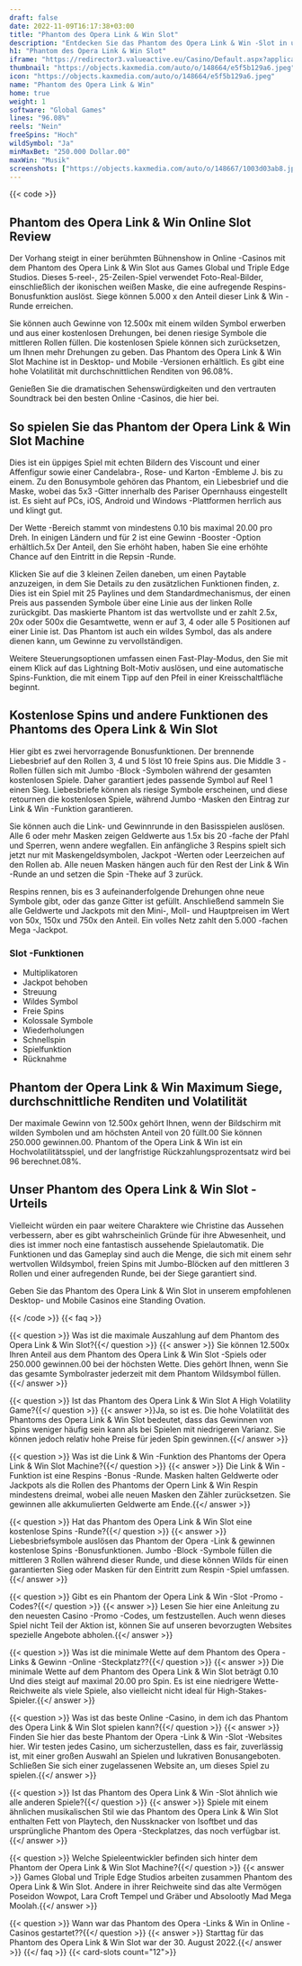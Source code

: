```yaml
---
draft: false
date: 2022-11-09T16:17:38+03:00
title: "Phantom des Opera Link & Win Slot"
description: "Entdecken Sie das Phantom des Opera Link & Win -Slot in unserem Überblick über das Gameplay und die Funktionen. Wir sehen auch, wo wir es mit dem besten Casino -Bonus spielen können."
h1: "Phantom des Opera Link & Win Slot"
iframe: "https://redirector3.valueactive.eu/Casino/Default.aspx?applicationid=1023&theme=quickfiressl&usertype=5&sext1=demo&sext2=demo&csid=1867&serverid=1867&variant=MAL-Demo&gameid=phantomoftheOperaLinkWinDesktop&ul=en"
thumbnail: "https://objects.kaxmedia.com/auto/o/148664/e5f5b129a6.jpeg"
icon: "https://objects.kaxmedia.com/auto/o/148664/e5f5b129a6.jpeg"
name: "Phantom des Opera Link & Win"
home: true
weight: 1
software: "Global Games"
lines: "96.08%"
reels: "Nein"
freeSpins: "Hoch"
wildSymbol: "Ja"
minMaxBet: "250.000 Dollar.00"
maxWin: "Musik"
screenshots: ["https://objects.kaxmedia.com/auto/o/148667/1003d03ab8.jpeg"]
---
```


{{< code >}}<h2>Phantom des Opera Link & Win Online Slot Review</h2><p>Der Vorhang steigt in einer berühmten Bühnenshow in Online -Casinos mit dem Phantom des Opera Link & Win Slot aus Games Global und Triple Edge Studios. Dieses 5-reel-, 25-Zeilen-Spiel verwendet Foto-Real-Bilder, einschließlich der ikonischen weißen Maske, die eine aufregende Respins-Bonusfunktion auslöst. Siege können 5.000 x den Anteil dieser Link & Win -Runde erreichen.</p><p>Sie können auch Gewinne von 12.500x mit einem wilden Symbol erwerben und aus einer kostenlosen Drehungen, bei denen riesige Symbole die mittleren Rollen füllen. Die kostenlosen Spiele können sich zurücksetzen, um Ihnen mehr Drehungen zu geben. Das Phantom des Opera Link & Win Slot Machine ist in Desktop- und Mobile -Versionen erhältlich. Es gibt eine hohe Volatilität mit durchschnittlichen Renditen von 96.08%.</p><p>Genießen Sie die dramatischen Sehenswürdigkeiten und den vertrauten Soundtrack bei den besten Online -Casinos, die hier bei.</p><h2>So spielen Sie das Phantom der Opera Link & Win Slot Machine</h2><p>Dies ist ein üppiges Spiel mit echten Bildern des Viscount und einer Affenfigur sowie einer Candelabra-, Rose- und Karton -Embleme J. bis zu einem. Zu den Bonusymbole gehören das Phantom, ein Liebesbrief und die Maske, wobei das 5x3 -Gitter innerhalb des Pariser Opernhauss eingestellt ist. Es sieht auf PCs, iOS, Android und Windows -Plattformen herrlich aus und klingt gut. </p><p>Der Wette -Bereich stammt von mindestens 0.10 bis maximal 20.00 pro Dreh. In einigen Ländern und für 2 ist eine Gewinn -Booster -Option erhältlich.5x Der Anteil, den Sie erhöht haben, haben Sie eine erhöhte Chance auf den Eintritt in die Repsin -Runde.</p><p>Klicken Sie auf die 3 kleinen Zeilen daneben, um einen Paytable anzuzeigen, in dem Sie Details zu den zusätzlichen Funktionen finden, z. Dies ist ein Spiel mit 25 Paylines und dem Standardmechanismus, der einen Preis aus passenden Symbole über eine Linie aus der linken Rolle zurückgibt. Das maskierte Phantom ist das wertvollste und er zahlt 2.5x, 20x oder 500x die Gesamtwette, wenn er auf 3, 4 oder alle 5 Positionen auf einer Linie ist. Das Phantom ist auch ein wildes Symbol, das als andere dienen kann, um Gewinne zu vervollständigen.</p><p>Weitere Steuerungsoptionen umfassen einen Fast-Play-Modus, den Sie mit einem Klick auf das Lightning Bolt-Motiv auslösen, und eine automatische Spins-Funktion, die mit einem Tipp auf den Pfeil in einer Kreisschaltfläche beginnt.</p><h2>Kostenlose Spins und andere Funktionen des Phantoms des Opera Link & Win Slot</h2><p>Hier gibt es zwei hervorragende Bonusfunktionen. Der brennende Liebesbrief auf den Rollen 3, 4 und 5 löst 10 freie Spins aus. Die Middle 3 -Rollen füllen sich mit Jumbo -Block -Symbolen während der gesamten kostenlosen Spiele. Daher garantiert jedes passende Symbol auf Reel 1 einen Sieg. Liebesbriefe können als riesige Symbole erscheinen, und diese retournen die kostenlosen Spiele, während Jumbo -Masken den Eintrag zur Link & Win -Funktion garantieren.</p><p>Sie können auch die Link- und Gewinnrunde in den Basisspielen auslösen. Alle 6 oder mehr Masken zeigen Geldwerte aus 1.5x bis 20 -fache der Pfahl und Sperren, wenn andere wegfallen. Ein anfängliche 3 Respins spielt sich jetzt nur mit Maskengeldsymbolen, Jackpot -Werten oder Leerzeichen auf den Rollen ab. Alle neuen Masken hängen auch für den Rest der Link & Win -Runde an und setzen die Spin -Theke auf 3 zurück. </p><p>Respins rennen, bis es 3 aufeinanderfolgende Drehungen ohne neue Symbole gibt, oder das ganze Gitter ist gefüllt. Anschließend sammeln Sie alle Geldwerte und Jackpots mit den Mini-, Moll- und Hauptpreisen im Wert von 50x, 150x und 750x den Anteil. Ein volles Netz zahlt den 5.000 -fachen Mega -Jackpot.</p><h3>
Slot -Funktionen</h3><ul>
<li></span>
Multiplikatoren</li>
<li></span>
Jackpot behoben</li>
<li></span>
Streuung</li>
<li></span>
Wildes Symbol</li>
<li></span>
Freie Spins</li>
<li></span>
Kolossale Symbole</li>
<li></span>
Wiederholungen</li>
<li></span>
Schnellspin</li>
<li></span>
Spielfunktion</li>
<li></span>
Rücknahme</li></ul><h2>Phantom der Opera Link & Win Maximum Siege, durchschnittliche Renditen und Volatilität</h2><p>Der maximale Gewinn von 12.500x gehört Ihnen, wenn der Bildschirm mit wilden Symbolen und am höchsten Anteil von 20 füllt.00 Sie können 250.000 gewinnen.00. Phantom of the Opera Link & Win ist ein Hochvolatilitätsspiel, und der langfristige Rückzahlungsprozentsatz wird bei 96 berechnet.08%. </p><h2>Unser Phantom des Opera Link & Win Slot -Urteils</h2><p>Vielleicht würden ein paar weitere Charaktere wie Christine das Aussehen verbessern, aber es gibt wahrscheinlich Gründe für ihre Abwesenheit, und dies ist immer noch eine fantastisch aussehende Spielautomatik. Die Funktionen und das Gameplay sind auch die Menge, die sich mit einem sehr wertvollen Wildsymbol, freien Spins mit Jumbo-Blöcken auf den mittleren 3 Rollen und einer aufregenden Runde, bei der Siege garantiert sind. </p><p>Geben Sie das Phantom des Opera Link & Win Slot in unserem empfohlenen Desktop- und Mobile Casinos eine Standing Ovation.</p>
{{< /code >}}
{{< faq >}}

{{< question >}} Was ist die maximale Auszahlung auf dem Phantom des Opera Link & Win Slot?{{</ question >}}
{{< answer >}} Sie können 12.500x Ihren Anteil aus dem Phantom des Opera Link & Win Slot -Spiels oder 250.000 gewinnen.00 bei der höchsten Wette. Dies gehört Ihnen, wenn Sie das gesamte Symbolraster jederzeit mit dem Phantom Wildsymbol füllen.{{</ answer >}}

{{< question >}} Ist das Phantom des Opera Link & Win Slot A High Volatility Game?{{</ question >}}
{{< answer >}}Ja, so ist es. Die hohe Volatilität des Phantoms des Opera Link & Win Slot bedeutet, dass das Gewinnen von Spins weniger häufig sein kann als bei Spielen mit niedrigeren Varianz. Sie können jedoch relativ hohe Preise für jeden Spin gewinnen.{{</ answer >}}

{{< question >}} Was ist die Link & Win -Funktion des Phantoms der Opera Link & Win Slot Machine?{{</ question >}}
{{< answer >}} Die Link & Win -Funktion ist eine Respins -Bonus -Runde. Masken halten Geldwerte oder Jackpots als die Rollen des Phantoms der Opern Link & Win Respin mindestens dreimal, wobei alle neuen Masken den Zähler zurücksetzen. Sie gewinnen alle akkumulierten Geldwerte am Ende.{{</ answer >}}

{{< question >}} Hat das Phantom des Opera Link & Win Slot eine kostenlose Spins -Runde?{{</ question >}}
{{< answer >}} Liebesbriefsymbole auslösen das Phantom der Opera -Link & gewinnen kostenlose Spins -Bonusfunktionen. Jumbo -Block -Symbole füllen die mittleren 3 Rollen während dieser Runde, und diese können Wilds für einen garantierten Sieg oder Masken für den Eintritt zum Respin -Spiel umfassen.{{</ answer >}}

{{< question >}} Gibt es ein Phantom der Opera Link & Win -Slot -Promo -Codes?{{</ question >}}
{{< answer >}} Lesen Sie hier eine Anleitung zu den neuesten Casino -Promo -Codes, um festzustellen. Auch wenn dieses Spiel nicht Teil der Aktion ist, können Sie auf unseren bevorzugten Websites spezielle Angebote abholen.{{</ answer >}}

{{< question >}} Was ist die minimale Wette auf dem Phantom des Opera -Links & Gewinn -Online -Steckplatz??{{</ question >}}
{{< answer >}} Die minimale Wette auf dem Phantom des Opera Link & Win Slot beträgt 0.10 Und dies steigt auf maximal 20.00 pro Spin. Es ist eine niedrigere Wette-Reichweite als viele Spiele, also vielleicht nicht ideal für High-Stakes-Spieler.{{</ answer >}}

{{< question >}} Was ist das beste Online -Casino, in dem ich das Phantom des Opera Link & Win Slot spielen kann?{{</ question >}}
{{< answer >}} Finden Sie hier das beste Phantom der Opera -Link & Win -Slot -Websites hier. Wir testen jedes Casino, um sicherzustellen, dass es fair, zuverlässig ist, mit einer großen Auswahl an Spielen und lukrativen Bonusangeboten. Schließen Sie sich einer zugelassenen Website an, um dieses Spiel zu spielen.{{</ answer >}}

{{< question >}} Ist das Phantom des Opera Link & Win -Slot ähnlich wie alle anderen Spiele?{{</ question >}}
{{< answer >}} Spiele mit einem ähnlichen musikalischen Stil wie das Phantom des Opera Link & Win Slot enthalten Fett von Playtech, den Nussknacker von Isoftbet und das ursprüngliche Phantom des Opera -Steckplatzes, das noch verfügbar ist.{{</ answer >}}

{{< question >}} Welche Spieleentwickler befinden sich hinter dem Phantom der Opera Link & Win Slot Machine?{{</ question >}}
{{< answer >}} Games Global und Triple Edge Studios arbeiten zusammen Phantom des Opera Link & Win Slot. Andere in ihrer Reichweite sind das alte Vermögen Poseidon Wowpot, Lara Croft Tempel und Gräber und Absolootly Mad Mega Moolah.{{</ answer >}}

{{< question >}} Wann war das Phantom des Opera -Links & Win in Online -Casinos gestartet??{{</ question >}}
{{< answer >}} Starttag für das Phantom des Opera Link & Win Slot war der 30. August 2022.{{</ answer >}}
{{</ faq >}}
{{< card-slots count="12">}}